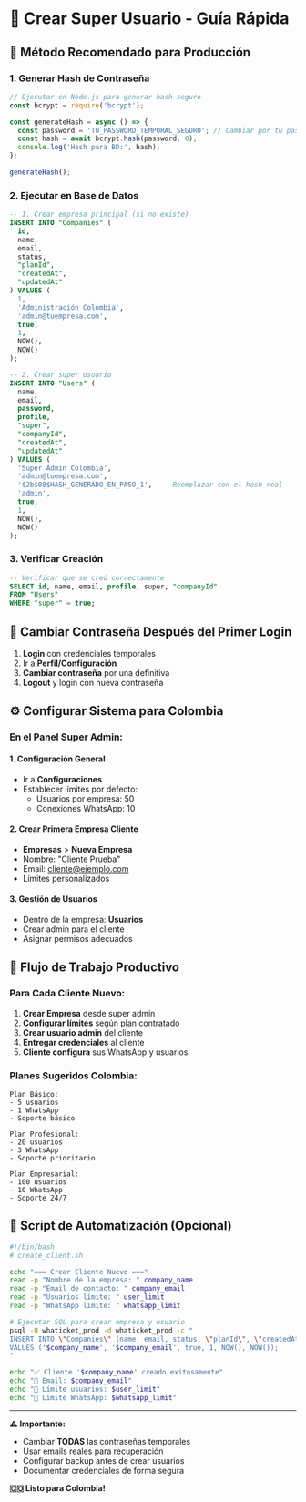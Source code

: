 # 👑 Crear Super Usuario - Guía Rápida

## 🎯 Método Recomendado para Producción

### 1. Generar Hash de Contraseña

```javascript
// Ejecutar en Node.js para generar hash seguro
const bcrypt = require('bcrypt');

const generateHash = async () => {
  const password = 'TU_PASSWORD_TEMPORAL_SEGURO'; // Cambiar por tu password
  const hash = await bcrypt.hash(password, 8);
  console.log('Hash para BD:', hash);
};

generateHash();
```

### 2. Ejecutar en Base de Datos

```sql
-- 1. Crear empresa principal (si no existe)
INSERT INTO "Companies" (
  id, 
  name, 
  email, 
  status, 
  "planId",
  "createdAt", 
  "updatedAt"
) VALUES (
  1, 
  'Administración Colombia', 
  'admin@tuempresa.com', 
  true, 
  1,
  NOW(), 
  NOW()
);

-- 2. Crear super usuario
INSERT INTO "Users" (
  name, 
  email, 
  password, 
  profile, 
  "super", 
  "companyId",
  "createdAt",
  "updatedAt"
) VALUES (
  'Super Admin Colombia', 
  'admin@tuempresa.com',
  '$2b$08$HASH_GENERADO_EN_PASO_1',  -- Reemplazar con el hash real
  'admin', 
  true, 
  1,
  NOW(),
  NOW()
);
```

### 3. Verificar Creación

```sql
-- Verificar que se creó correctamente
SELECT id, name, email, profile, super, "companyId" 
FROM "Users" 
WHERE "super" = true;
```

## 🔐 Cambiar Contraseña Después del Primer Login

1. **Login** con credenciales temporales
2. Ir a **Perfil/Configuración**
3. **Cambiar contraseña** por una definitiva
4. **Logout** y login con nueva contraseña

## ⚙️ Configurar Sistema para Colombia

### En el Panel Super Admin:

#### 1. **Configuración General**
- Ir a **Configuraciones**
- Establecer límites por defecto:
  - Usuarios por empresa: 50
  - Conexiones WhatsApp: 10

#### 2. **Crear Primera Empresa Cliente**
- **Empresas** > **Nueva Empresa**
- Nombre: "Cliente Prueba"
- Email: cliente@ejemplo.com
- Límites personalizados

#### 3. **Gestión de Usuarios**
- Dentro de la empresa: **Usuarios**
- Crear admin para el cliente
- Asignar permisos adecuados

## 🚀 Flujo de Trabajo Productivo

### Para Cada Cliente Nuevo:

1. **Crear Empresa** desde super admin
2. **Configurar límites** según plan contratado
3. **Crear usuario admin** del cliente
4. **Entregar credenciales** al cliente
5. **Cliente configura** sus WhatsApp y usuarios

### Planes Sugeridos Colombia:

```
Plan Básico:
- 5 usuarios
- 1 WhatsApp
- Soporte básico

Plan Profesional:
- 20 usuarios  
- 3 WhatsApp
- Soporte prioritario

Plan Empresarial:
- 100 usuarios
- 10 WhatsApp
- Soporte 24/7
```

## 🔧 Script de Automatización (Opcional)

```bash
#!/bin/bash
# create_client.sh

echo "=== Crear Cliente Nuevo ==="
read -p "Nombre de la empresa: " company_name
read -p "Email de contacto: " company_email
read -p "Usuarios límite: " user_limit
read -p "WhatsApp límite: " whatsapp_limit

# Ejecutar SQL para crear empresa y usuario
psql -U whaticket_prod -d whaticket_prod -c "
INSERT INTO \"Companies\" (name, email, status, \"planId\", \"createdAt\", \"updatedAt\") 
VALUES ('$company_name', '$company_email', true, 1, NOW(), NOW());
"

echo "✅ Cliente '$company_name' creado exitosamente"
echo "📧 Email: $company_email"
echo "👥 Límite usuarios: $user_limit"
echo "📱 Límite WhatsApp: $whatsapp_limit"
```

---

**⚠️ Importante:**
- Cambiar **TODAS** las contraseñas temporales
- Usar emails reales para recuperación
- Configurar backup antes de crear usuarios
- Documentar credenciales de forma segura

**🇨🇴 Listo para Colombia!**